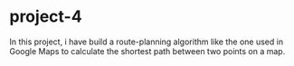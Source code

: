 # project-4

In this project, i have build a route-planning algorithm like the one used in Google Maps to calculate the shortest path between two points on a map.

